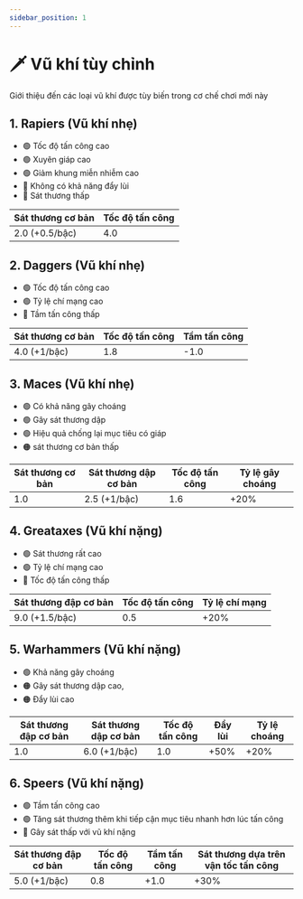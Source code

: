 ```yaml
---
sidebar_position: 1
---
```


# 🗡 Vũ khí tùy chỉnh
Giới thiệu đến các loại vũ khí được tùy biến trong cơ chế chơi mới này

## **1. Rapiers** (Vũ khí nhẹ)
- 🟢 Tốc độ tấn công cao
- 🟢 Xuyên giáp cao
- 🟢 Giảm khung miễn nhiễm cao
- 🔴 Không có khả năng đẩy lùi
- 🔴 Sát thương thấp

| Sát thương cơ bản | Tốc độ tấn công |
| ------- | -------- |
| 2.0 (+0.5/bậc) | 4.0 |


## **2. Daggers** (Vũ khí nhẹ)
- 🟢 Tốc độ tấn công cao
- 🟢 Tỷ lệ chí mạng cao
- 🔴 Tầm tấn công thấp

| Sát thương cơ bản | Tốc độ tấn công | Tầm tấn công |
| ------- | -------- | -------- |
| 4.0 (+1/bậc) | 1.8 | -1.0 |

## **3. Maces** (Vũ khí nhẹ)
- 🟢 Có khả năng gây choáng
- 🟢 Gây sát thương dập
- 🟢 Hiệu quả chống lại mục tiêu có giáp
- 🟠 sát thương cơ bản thấp

| Sát thương cơ bản | Sát thương dập cơ bản | Tốc độ tấn công | Tỷ lệ gây choáng |
| ------- | -------- | -------- | -------- |
| 1.0 | 2.5 (+1/bậc) | 1.6 | +20% |

## **4. Greataxes** (Vũ khí nặng)
- 🟢 Sát thương rất cao
- 🟢 Tỷ lệ chí mạng cao
- 🔴 Tốc độ tấn công thấp

| Sát thương đập cơ bản | Tốc độ tấn công | Tỷ lệ chí mạng |
| ------- | -------- | -------- |
| 9.0 (+1.5/bậc) | 0.5 | +20% |

## **5. Warhammers** (Vũ khí nặng)
- 🟢 Khả năng gây choáng
- 🟠 Gây sát thương dập cao, 
- 🟠 Đẩy lùi cao

| Sát thương đập cơ bản | Sát thương dập cơ bản | Tốc độ tấn công | Đẩy lùi | Tỷ lệ choáng |
| ------- | -------- | -------- | -------- | -------- |
| 1.0 | 6.0 (+1/bậc) | 1.0 | +50% | +20% |

## **6. Speers** (Vũ khí nặng)
- 🟢 Tầm tấn công cao
- 🟢 Tăng sát thương thêm khi tiếp cận mục tiêu nhanh hơn lúc tấn công
- 🔴 Gây sát thấp với vũ khí nặng

| Sát thương đập cơ bản | Tốc độ tấn công | Tầm tấn công | Sát thương dựa trên vận tốc tấn công |
| ------- | -------- | -------- | -------- |
| 5.0 (+1/bậc) | 0.8 | +1.0 | +30% |

